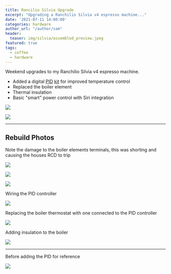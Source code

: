```yaml
---
title: Rancilio Silvia Upgrade
excerpt: "Upgrading a Ranchilio Silvia v4 espresso machine..."
date: '2021-07-11 14:00:00'
categories: hardware
author_url: "/author/sam"
header:
  teaser: img/silvia/assembled_preview.jpeg
featured: true
tags:
  - coffee
  - hardware
---
```


Weekend upgrades to my Ranchilio Silvia v4 espresso machine.

- Added a digital [PID](https://www.seattlecoffeegear.com/blog/2018/10/01/whats-a-pid/) [kit](https://www.jetblackespresso.com.au/shop/p/rancilio-silvia-pid-preinfusion/) for improved temperature control
- Replaced the boiler element
- Thermal insulation
- Basic "smart" power control with Siri integration

![](https://github.com/sammcj/smcleod_files/blob/master/images/silvia_upgrades_2021/assembled.jpeg?raw=true)

![](https://github.com/sammcj/smcleod_files/blob/master/images/silvia_upgrades_2021/siri.jpeg?raw=true)

---

## Rebuild Photos

Note the damage to the boiler elements terminals, this was shorting and causing the houses RCD to trip

![](https://github.com/sammcj/smcleod_files/blob/master/images/silvia_upgrades_2021/boiler_element_damage.jpeg?raw=true)

![](https://github.com/sammcj/smcleod_files/blob/master/images/silvia_upgrades_2021/boiler_out.jpeg?raw=true)

![](https://github.com/sammcj/smcleod_files/blob/master/images/silvia_upgrades_2021/element.jpeg?raw=true)

Wiring the PID controller

![](https://github.com/sammcj/smcleod_files/blob/master/images/silvia_upgrades_2021/pid_interface_wiring.jpeg?raw=true)

Replacing the boiler thermostat with one connected to the PID controller

![](https://github.com/sammcj/smcleod_files/blob/master/images/silvia_upgrades_2021/pid_boiler_wiring.jpeg?raw=true)

Adding insulation to the boiler

![](https://github.com/sammcj/smcleod_files/blob/master/images/silvia_upgrades_2021/insulation.jpeg?raw=true)

---

Before adding the PID for reference

![](https://github.com/sammcj/smcleod_files/blob/master/images/silvia_upgrades_2021/before.jpeg?raw=true)
